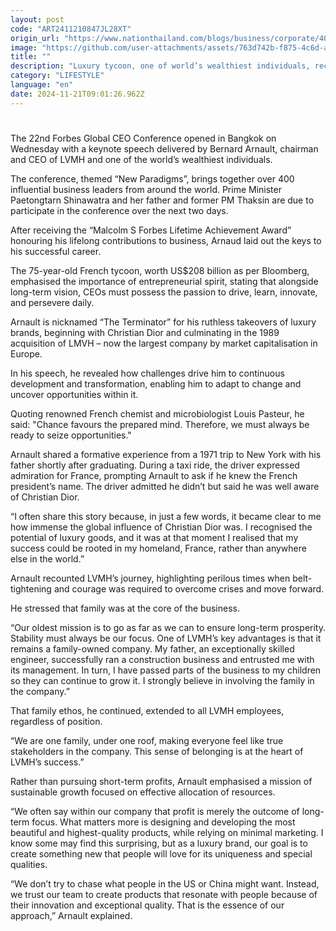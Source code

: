 ```yaml
---
layout: post
code: "ART2411210847JL28XT"
origin_url: "https://www.nationthailand.com/blogs/business/corporate/40043483"
image: "https://github.com/user-attachments/assets/763d742b-f875-4c6d-af0d-9258e55451ed"
title: ""
description: "Luxury tycoon, one of world’s wealthiest individuals, recounts trials and triumphs on his journey to business success"
category: "LIFESTYLE"
language: "en"
date: 2024-11-21T09:01:26.962Z
---
```


# 









The 22nd Forbes Global CEO Conference opened in Bangkok on Wednesday with a keynote speech delivered by Bernard Arnault, chairman and CEO of LVMH and one of the world’s wealthiest individuals.

The conference, themed “New Paradigms”, brings together over 400 influential business leaders from around the world. Prime Minister Paetongtarn Shinawatra and her father and former PM Thaksin are due to participate in the conference over the next two days.

After receiving the “Malcolm S Forbes Lifetime Achievement Award” honouring his lifelong contributions to business, Arnaud laid out the keys to his successful career.

The 75-year-old French tycoon, worth US$208 billion as per Bloomberg, emphasised the importance of entrepreneurial spirit, stating that alongside long-term vision, CEOs must possess the passion to drive, learn, innovate, and persevere daily.

Arnault is nicknamed “The Terminator” for his ruthless takeovers of luxury brands, beginning with Christian Dior and culminating in the 1989 acquisition of LMVH – now the largest company by market capitalisation in Europe.

In his speech, he revealed how challenges drive him to continuous development and transformation, enabling him to adapt to change and uncover opportunities within it.

Quoting renowned French chemist and microbiologist Louis Pasteur, he said: "Chance favours the prepared mind. Therefore, we must always be ready to seize opportunities."

Arnault shared a formative experience from a 1971 trip to New York with his father shortly after graduating. During a taxi ride, the driver expressed admiration for France, prompting Arnault to ask if he knew the French president’s name. The driver admitted he didn’t but said he was well aware of Christian Dior.

“I often share this story because, in just a few words, it became clear to me how immense the global influence of Christian Dior was. I recognised the potential of luxury goods, and it was at that moment I realised that my success could be rooted in my homeland, France, rather than anywhere else in the world.”

Arnault recounted LVMH’s journey, highlighting perilous times when belt-tightening and courage was required to overcome crises and move forward.

He stressed that family was at the core of the business.

“Our oldest mission is to go as far as we can to ensure long-term prosperity. Stability must always be our focus. One of LVMH’s key advantages is that it remains a family-owned company. My father, an exceptionally skilled engineer, successfully ran a construction business and entrusted me with its management. In turn, I have passed parts of the business to my children so they can continue to grow it. I strongly believe in involving the family in the company.”

That family ethos, he continued, extended to all LVMH employees, regardless of position.

“We are one family, under one roof, making everyone feel like true stakeholders in the company. This sense of belonging is at the heart of LVMH’s success.”

Rather than pursuing short-term profits, Arnault emphasised a mission of sustainable growth focused on effective allocation of resources.

“We often say within our company that profit is merely the outcome of long-term focus. What matters more is designing and developing the most beautiful and highest-quality products, while relying on minimal marketing. I know some may find this surprising, but as a luxury brand, our goal is to create something new that people will love for its uniqueness and special qualities.

“We don’t try to chase what people in the US or China might want. Instead, we trust our team to create products that resonate with people because of their innovation and exceptional quality. That is the essence of our approach,” Arnault explained.